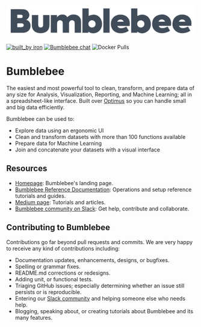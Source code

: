 [![Logo Bumblebee](images/logoBumblebee.png)](https://hi-bumblebee.com) 

[![built_by iron](https://img.shields.io/badge/built_by-iron-FF69A4.svg)](http://ironmussa.com)
[![Bumblebee chat](https://img.shields.io/badge/chat-on%20slack-blue.svg?style=flat&logo=slack)](https://join.slack.com/t/hi-bumblebee/shared_invite/zt-mhab5fk7-1xwd4B~SrlJaWq~R4onCgA)
![Docker Pulls](https://img.shields.io/docker/pulls/ironmussa/bumblebee)

# Bumblebee

The easiest and most powerful tool to clean, transform, and prepare data of any size for Analysis, Visualization, Reporting, and Machine Learning; all in a spreadsheet-like interface. Built over [Optimus](https://github.com/ironmussa/Optimus) so you can handle small and big data efficiently.

Bumblebee can be used to:

* Explore data using an ergonomic UI
* Clean and transform datasets with more than 100 functions available
* Prepare data for Machine Learning
* Join and concatenate your datasets with a visual interface

## Resources

* [Homepage](https://hi-bumblebee.com/): Bumblebee's landing page.
* [Bumblebee Reference Documentation](https://hi-bumblebee.gitbook.io/bumblebee/): Operations and setup reference tutorials and guides.
* [Medium page](https://medium.com/hi-bumblebee): Tutorials and articles.
* [Bumblebee community on Slack](https://join.slack.com/t/hi-bumblebee/shared_invite/zt-mhab5fk7-1xwd4B~SrlJaWq~R4onCgA): Get help, contribute and collaborate.
  
## Contributing to Bumblebee 
Contributions go far beyond pull requests and commits. We are very happy to receive any kind of contributions including:

* Documentation updates, enhancements, designs, or bugfixes.
* Spelling or grammar fixes.
* README.md corrections or redesigns.
* Adding unit, or functional tests.
* Triaging GitHub issues; especially determining whether an issue still persists or is reproducible.
* Entering our [Slack community](https://join.slack.com/t/hi-bumblebee/shared_invite/zt-mhab5fk7-1xwd4B~SrlJaWq~R4onCgA) and helping someone else who needs help.
* Blogging, speaking about, or creating tutorials about Bumblebee and its many features.
